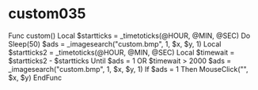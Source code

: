 # custom035
Func custom()
	Local $startticks = _timetoticks(@HOUR, @MIN, @SEC)
	Do
		Sleep(50)
		$ads = _imagesearch("custom.bmp", 1, $x, $y, 1)
		Local $startticks2 = _timetoticks(@HOUR, @MIN, @SEC)
		Local $timewait = $startticks2 - $startticks
	Until $ads = 1 OR $timewait > 2000
	$ads = _imagesearch("custom.bmp", 1, $x, $y, 1)
	If $ads = 1 Then MouseClick("", $x, $y)
EndFunc
